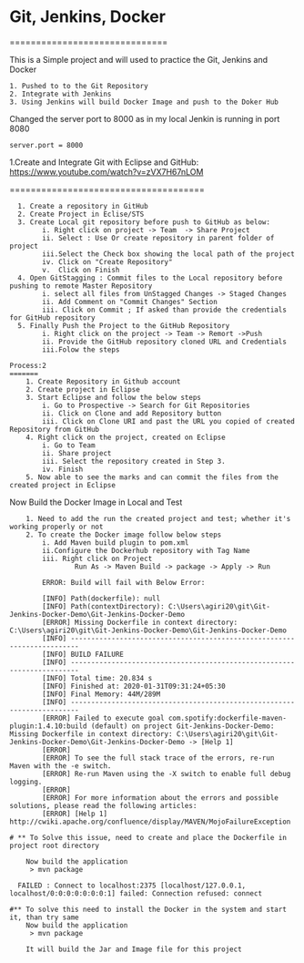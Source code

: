 # Git, Jenkins, Docker
==============================

This is a Simple project and will used to practice the Git, Jenkins and Docker

	1. Pushed to to the Git Repository
	2. Integrate with Jenkins
	3. Using Jenkins will build Docker Image and push to the Doker Hub 

Changed the server port to 8000 as in my local Jenkin is running in port 8080 

	server.port = 8000
		
1.Create and Integrate Git with Eclipse and GitHub: https://www.youtube.com/watch?v=zVX7H67nLOM

=====================================
	  
	  1. Create a repository in GitHub
	  2. Create Project in Eclise/STS
	  3. Create Local git repository before push to GitHub as below:
			i. Right click on project -> Team  -> Share Project
			ii. Select : Use Or create repository in parent folder of project
			iii.Select the Check box showing the local path of the project
			iv. Click on "Create Repository"
			v.  Click on Finish 
	  4. Open GitStagging : Commit files to the Local repository before pushing to remote Master Repository
			i. select all files from UnStagged Changes -> Staged Changes 
			ii. Add Comment on "Commit Changes" Section
			iii. Click on Commit ; If asked than provide the credentials for GitHub repository
	  5. Finally Push the Project to the GitHub Repository
			i. Right click on the project -> Team -> Remort ->Push 
			ii. Provide the GitHub repository cloned URL and Credentials
			iii.Folow the steps
			
	Process:2
	=======
		1. Create Repository in Github account
		2. Create project in Eclipse
		3. Start Eclipse and follow the below steps
			i. Go to Prospective -> Search for Git Repositories 
			ii. Click on Clone and add Repository button
			iii. Click on Clone URI and past the URL you copied of created Repository from GitHub 
		4. Right click on the project, created on Eclipse
			i. Go to Team
			ii. Share project
			iii. Select the repository created in Step 3.
			iv. Finish
		5. Now able to see the marks and can commit the files from the created project in Eclipse 

Now Build the Docker Image in Local and Test
	
		1. Need to add the run the created project and test; whether it's working properly or not
		2. To create the Docker image follow below steps
			i. Add Maven build plugin to pom.xml
			ii.Configure the Dockerhub repository with Tag Name
			iii. Right click on Project 
					Run As -> Maven Build -> package -> Apply -> Run
			
			ERROR: Build will fail with Below Error:
			
			[INFO] Path(dockerfile): null
			[INFO] Path(contextDirectory): C:\Users\agiri20\git\Git-Jenkins-Docker-Demo\Git-Jenkins-Docker-Demo
			[ERROR] Missing Dockerfile in context directory: C:\Users\agiri20\git\Git-Jenkins-Docker-Demo\Git-Jenkins-Docker-Demo
			[INFO] ------------------------------------------------------------------------
			[INFO] BUILD FAILURE
			[INFO] ------------------------------------------------------------------------
			[INFO] Total time: 20.834 s
			[INFO] Finished at: 2020-01-31T09:31:24+05:30
			[INFO] Final Memory: 44M/289M
			[INFO] ------------------------------------------------------------------------
			[ERROR] Failed to execute goal com.spotify:dockerfile-maven-plugin:1.4.10:build (default) on project Git-Jenkins-Docker-Demo: Missing Dockerfile in context directory: C:\Users\agiri20\git\Git-Jenkins-Docker-Demo\Git-Jenkins-Docker-Demo -> [Help 1]
			[ERROR] 
			[ERROR] To see the full stack trace of the errors, re-run Maven with the -e switch.
			[ERROR] Re-run Maven using the -X switch to enable full debug logging.
			[ERROR] 
			[ERROR] For more information about the errors and possible solutions, please read the following articles:
			[ERROR] [Help 1] http://cwiki.apache.org/confluence/display/MAVEN/MojoFailureException
			
	# ** To Solve this issue, need to create and place the Dockerfile in project root directory
			
		Now build the application
		 > mvn package
			 
	  FAILED : Connect to localhost:2375 [localhost/127.0.0.1, localhost/0:0:0:0:0:0:0:1] failed: Connection refused: connect
			 
	#** To solve this need to install the Docker in the system and start it, than try same 
		Now build the application
		 > mvn package
			
		It will build the Jar and Image file for this project
			